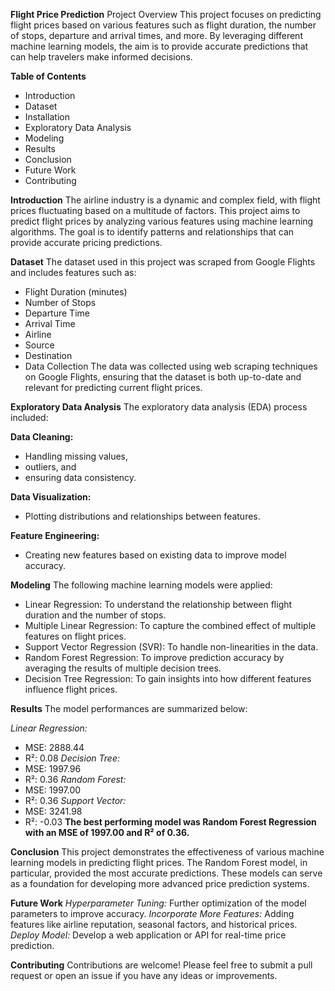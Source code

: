 **Flight Price Prediction**
Project Overview
This project focuses on predicting flight prices based on various features such as flight duration, the number of stops, departure and arrival times, and more. By leveraging different machine learning models, the aim is to provide accurate predictions that can help travelers make informed decisions.

**Table of Contents**
- Introduction
- Dataset
- Installation
- Exploratory Data Analysis
- Modeling
- Results
- Conclusion
- Future Work
- Contributing

**Introduction**
The airline industry is a dynamic and complex field, with flight prices fluctuating based on a multitude of factors. This project aims to predict flight prices by analyzing various features using machine learning algorithms. The goal is to identify patterns and relationships that can provide accurate pricing predictions.


**Dataset**
The dataset used in this project was scraped from Google Flights and includes features such as:

- Flight Duration (minutes)
- Number of Stops
- Departure Time
- Arrival Time
- Airline
- Source
- Destination
- Data Collection
The data was collected using web scraping techniques on Google Flights, ensuring that the dataset is both up-to-date and relevant for predicting current flight prices.

**Exploratory Data Analysis**
The exploratory data analysis (EDA) process included:

**Data Cleaning:**
  - Handling missing values,
  - outliers, and
  - ensuring data consistency.
  
**Data Visualization:**
  - Plotting distributions and relationships between features.
    
**Feature Engineering:**
  - Creating new features based on existing data to improve model accuracy.
    
**Modeling**
The following machine learning models were applied:

- Linear Regression: To understand the relationship between flight duration and the number of stops.
- Multiple Linear Regression: To capture the combined effect of multiple features on flight prices.
- Support Vector Regression (SVR): To handle non-linearities in the data.
- Random Forest Regression: To improve prediction accuracy by averaging the results of multiple decision trees.
- Decision Tree Regression: To gain insights into how different features influence flight prices.
  
**Results**
The model performances are summarized below:

_Linear Regression:_
* MSE: 2888.44
* R²: 0.08
_Decision Tree:_
* MSE: 1997.96
* R²: 0.36
_Random Forest:_
* MSE: 1997.00
* R²: 0.36
_Support Vector:_
* MSE: 3241.98
* R²: -0.03
**The best performing model was Random Forest Regression with an MSE of 1997.00 and R² of 0.36.**
  
**Conclusion**
This project demonstrates the effectiveness of various machine learning models in predicting flight prices. The Random Forest model, in particular, provided the most accurate predictions. These models can serve as a foundation for developing more advanced price prediction systems.

**Future Work**
_Hyperparameter Tuning:_ Further optimization of the model parameters to improve accuracy.
_Incorporate More Features:_ Adding features like airline reputation, seasonal factors, and historical prices.
_Deploy Model:_ Develop a web application or API for real-time price prediction.

**Contributing**
Contributions are welcome! Please feel free to submit a pull request or open an issue if you have any ideas or improvements.
